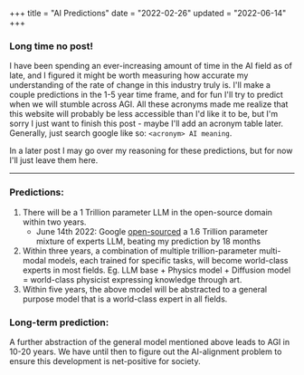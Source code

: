 +++
title = "AI Predictions"
date = "2022-02-26"
updated = "2022-06-14"
+++

### Long time no post!

I have been spending an ever-increasing amount of time in the AI field as of late, and I figured it might be worth measuring how accurate my understanding of the rate of change in this industry truly is. I'll make a couple predictions in the 1-5 year time frame, and for fun I'll try to predict when we will stumble across AGI. All these acronyms made me realize that this website will probably be less accessible than I'd like it to be, but I'm sorry I just want to finish this post - maybe I'll add an acronym table later. Generally, just search google like so: `<acronym> AI meaning`.

In a later post I may go over my reasoning for these predictions, but for now I'll just leave them here.

___

### Predictions:

1. There will be a 1 Trillion parameter LLM in the open-source domain within two years.
    - June 14th 2022: Google [open-sourced](https://github.com/google-research/t5x) a 1.6 Trillion parameter mixture of experts LLM, beating my prediction by 18 months
2. Within three years, a combination of multiple trillion-parameter multi-modal models, each trained for specific tasks, will become world-class experts in most fields. Eg. LLM base + Physics model + Diffusion model = world-class physicist expressing knowledge through art.
3. Within five years, the above model will be abstracted to a general purpose model that is a world-class expert in all fields.

### Long-term prediction:

A further abstraction of the general model mentioned above leads to AGI in 10-20 years. We have until then to figure out the AI-alignment problem to ensure this development is net-positive for society.